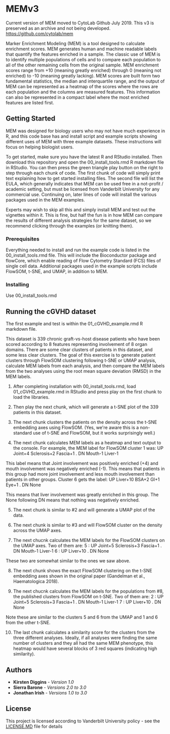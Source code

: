 # MEMv3
Current version of MEM moved to CytoLab Github July 2019.  This v3 is preserved as an archive and not being developed.
https://github.com/cytolab/mem

Marker Enrichment Modeling (MEM) is a tool designed to calculate enrichment scores.  MEM generates human and machine readable labels that quantify the features enriched in a sample.  The classic use of MEM is to identify multiple populations of cells and to compare each population to all of the other remaining cells from the original sample.  MEM enrichment scores range from +10 (meaning greatly enriched) through 0 (meaning not enriched) to -10 (meaning greatly lacking).  MEM scores are built form two fundamental statistics, the median and interquartile range, and the output of MEM can be represented as a heatmap of the scores where the rows are each population and the columns are measured features.  This information can also be represented in a compact label where the most enriched features are listed first.

## Getting Started

MEM was designed for biology users who may not have much experience in R, and this code base has and install script and example scripts showing different uses of MEM with three example datasets.  These instructions will focus on helping biologist users.  

To get started, make sure you have the latest R and RStudio installed.  Then download this repository and open the 00_install_tools.rmd R markdown file in RStudio.  You can then press the green triangle play button on the right to step through each chunk of code.  The first chunk of code will simply print text explaining how to get started installing files.  The second file will list the EULA, which generally indicates that MEM can be used free in a not-profit / academic setting, but must be licensed from Vanderbilt University for any commercial use.  Continuing on, later lines of code will install the various packages used in the MEM examples.

Experts may wish to skip all this and simply install MEM and test out the vignettes within it.  This is fine, but half the fun is in how MEM can compare the results of different analysis strategies for the same dataset, so we recommend clicking through the examples (or knitting them).

### Prerequisites

Everything needed to install and run the example code is listed in the 00_install_tools.rmd file.  This will include the Bioconductor package and flowCore, which enable reading of Flow Cytometry Standard (FCS) files of single cell data.  Additional packages used in the example scripts include FlowSOM, t-SNE, and UMAP, in addition to MEM.

### Installing

Use 00_install_tools.rmd

## Running the cGVHD dataset

The first example and test is within the 01_cGVHD_example.rmd R markdown file.  

This dataset is 339 chronic graft-vs-host disease patients who have been scored according to 8 features representing involvement of 8 organ domains.  There are some clear clusters of patients in this dataset, and some less clear clusters.  The goal of this exercise is to generate patient clusters through FlowSOM clustering following t-SNE or UMAP analysis, calculate MEM labels from each analysis, and then compare the MEM labels from the two analyses using the root mean square deviation (RMSD) in the MEM labels.

1) After completing installation with 00_install_tools.rmd, load 01_cGVHD_example.rmd in RStudio and press play on the first chunk to load the libraries.  

2) Then play the next chunk, which will generate a t-SNE plot of the 339 patients in this dataset.  

3) The next chunk clusters the patients on the density across the t-SNE embedding axes using FlowSOM.  (Yes, we're aware this is a non-standard use of t-SNE and FlowSOM, but it works surprisingly well.)

4) The next chunk calculates MEM labels as a heatmap and text output to the console.  For example, the MEM label for FlowSOM cluster 1 was: 
UP Joint+4 Sclerosis+2 Fascia+1 . DN Mouth-1 Liver-1

This label means that Joint involvement was positively enriched (+4) and mouth involvement was negatively enriched (-1).  This means that patients in this group had more joint involvement and less mouth involvement than patients in other groups.  Cluster 6 gets the label:
UP Liver+10 BSA+2 GI+1 Eye+1 . DN None

This means that liver involvement was greatly enriched in this group.  The None following DN means that nothing was negatively enriched.

5) The next chunk is similar to #2 and will generate a UMAP plot of the data.

6) The next chunk is similar to #3 and will FlowSOM cluster on the density across the UMAP axes.

7) The next chucnk calculates the MEM labels for the FlowSOM clusters on the UMAP axes.  Two of them are:
5 : UP Joint+5 Sclerosis+3 Fascia+1 . DN Mouth-1 Liver-1
6 : UP Liver+10 . DN None

These two are somewhat similar to the ones we saw above.  

8) The next chunk shows the exact FlowSOM clustering on the t-SNE embedding axes shown in the original paper (Gandelman et al., Haematologica 2018).

9) The next chucnk calculates the MEM labels for the populations from #8, the published clusters from FlowSOM on t-SNE.  Two of them are:
2 : UP Joint+5 Sclerosis+3 Fascia+1 . DN Mouth-1 Liver-1
7 : UP Liver+10 . DN None

Note these are similar to the clusters 5 and 6 from the UMAP and 1 and 6 from the other t-SNE.  

10) The last chunk calculates a similarity score for the clusters from the three different analyses.  Ideally, if all analyses were finding the same number of clusters and they all had the same MEM phenotype, this heatmap would have several blocks of 3 red squares (indicating high similarity).

## Authors

* **Kirsten Diggins** - *Version 1.0* 
* **Sierra Barone** - *Versions 2.0 to 3.0* 
* **Jonathan Irish** - *Versions 1.0 to 3.0* 

## License

This project is licensed according to Vanderbilt University policy - see the [LICENSE.MD](LICENSE.MD) file for details
